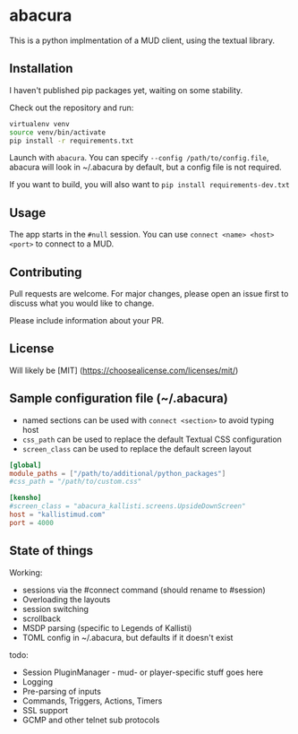 # abacura

This is a python implmentation of a MUD client, using the textual library.

## Installation

I haven't published pip packages yet, waiting on some stability.

Check out the repository and run:
```bash
virtualenv venv
source venv/bin/activate
pip install -r requirements.txt
```

Launch with `abacura`.  You can specify `--config /path/to/config.file`,
abacura will look in ~/.abacura by default, but a config file is not required.

If you want to build, you will also want to `pip install requirements-dev.txt`

## Usage
The app starts in the `#null` session.  You can use `connect <name> <host> <port>`
to connect to a MUD.

## Contributing

Pull requests are welcome.  For major changes, please open an issue first to
discuss what you would like to change.

Please include information about your PR.

## License

Will likely be [MIT]
(https://choosealicense.com/licenses/mit/)

## Sample configuration file (~/.abacura)
* named sections can be used with `connect <section>` to avoid typing host
* `css_path` can be used to replace the default Textual CSS configuration
* `screen_class` can be used to replace the default screen layout

```toml
[global]
module_paths = ["/path/to/additional/python_packages"]
#css_path = "/path/to/custom.css"

[kensho]
#screen_class = "abacura_kallisti.screens.UpsideDownScreen"
host = "kallistimud.com"
port = 4000
```

## State of things
Working:
* sessions via the #connect command (should rename to #session)
* Overloading the layouts
* session switching
* scrollback
* MSDP parsing (specific to Legends of Kallisti)
* TOML config in ~/.abacura, but defaults if it doesn't exist

todo:
* Session PluginManager - mud- or player-specific stuff goes here
* Logging
* Pre-parsing of inputs
* Commands, Triggers, Actions, Timers
* SSL support
* GCMP and other telnet sub protocols

